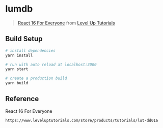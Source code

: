 # lumdb

> [React 16 For Everyone](https://www.leveluptutorials.com/store/products/tutorials/lut-dd016) from [Level Up Tutorials](https://www.leveluptutorials.com)

## Build Setup

``` bash
# install dependencies
yarn install

# run with auto reload at localhost:3000
yarn start

# create a production build
yarn build
```

## Reference

React 16 For Everyone

```
https://www.leveluptutorials.com/store/products/tutorials/lut-dd016
```
